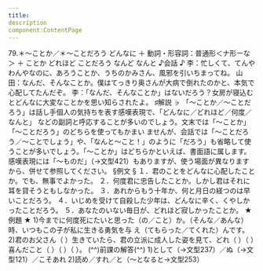 ```yaml
---
title:
description
component:ContentPage
---
```



79.＊～ことか／＊～ことだろう
どんなに ＋ 動詞・形容詞：普通形＜ナ形ーな＞ ＋ ことか どれほど ことだろう なんど なんと
♪会話 ♪
李：忙しくて、てんやわんやなのに、あろうことか、うちのかみさん、風邪を引いちまってね。 山田：なんだ、そんなことか。僕はてっきり奥さんが大病で倒れたのかと、本気で心配してたんだぞ。
李：「なんだ、そんなことか」はないだろう？女房が寝込むとどんなに大変なことかを思い知らされたよ。
♯解説 ♭
「～ことか／～ことだろう」は話し手個人の気持ちを表す感嘆表現で、「どんなに／どれほど／何度／なんと」 などの副詞と呼応することが多いのでしょう。文末では「～ことか」「～ことだろう」のどちらを使ってもかまい ませんが、会話では「～ことだろう／～ことでしょう」や、「なんと～こと！」のように「だろう」も省略して使 うことが多いでしょう。「～ことか」はどちらかといえば、書面語に属します。
感嘆表現には「～ものだ」（→文型421）もありますが、使う場面が異なりますから、併せて参照してください。
§例文 §
１．君のことをどんなに心配したことか。でも、無事でよかった。
２．何度君に忠告したことか。しかし君はそれに耳を貸そうともしなかった。
３．あれからもう十年か、何と月日の経つのは早いことだろう。
４．いじめを受けて自殺した少年は、どんなに辛く、くやしかったことだろう。
５．あなたのいない毎日が、どれほど寂しかったことか。
★例題 ★
1)今までに何度死にたいと思った（の／こと）か。（そんな／あんな）時、いつもこの子が私に生きる勇気を与 え（てもらった／てくれた）んです。
2)君のお父さん（ ）生きていたら、君の立派に成人した姿を見て、どれ（ ）（ ）喜んだこと（ ）（ ）（ ）。
(^^)前課の解答(^^)
1)として（→文型237）／ぬ（→文型121）／こそあれ
2)読め／すれ／と（～となると→文型253）
